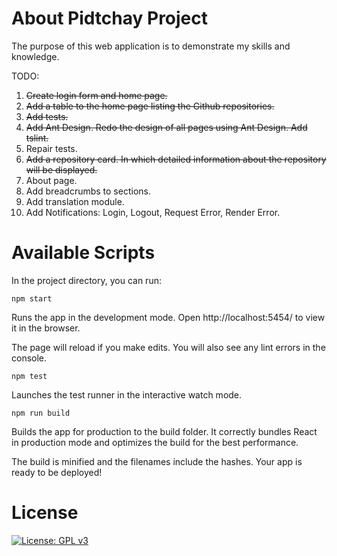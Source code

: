 # About Pidtchay Project

The purpose of this web application is to demonstrate my skills and knowledge.

TODO:
1. ~~Create login form and home page.~~
2. ~~Add a table to the home page listing the Github repositories.~~
3. ~~Add tests.~~
4. ~~Add Ant Design. Redo the design of all pages using Ant Design. Add tslint.~~
5. Repair tests.
6. ~~Add a repository card. In which detailed information about the repository will be displayed.~~
7. About page.
8. Add breadcrumbs to sections.
9. Add translation module.
10. Add Notifications: Login, Logout, Request Error, Render Error.

# Available Scripts

In the project directory, you can run:

```npm start```

Runs the app in the development mode.
Open http://localhost:5454/ to view it in the browser.

The page will reload if you make edits.
You will also see any lint errors in the console.

```npm test```

Launches the test runner in the interactive watch mode.

```npm run build```

Builds the app for production to the build folder.
It correctly bundles React in production mode and optimizes the build for the best performance.

The build is minified and the filenames include the hashes.
Your app is ready to be deployed!

# License

[![License: GPL v3](https://img.shields.io/badge/License-GPLv3-blue.svg)](https://www.gnu.org/licenses/gpl-3.0)
